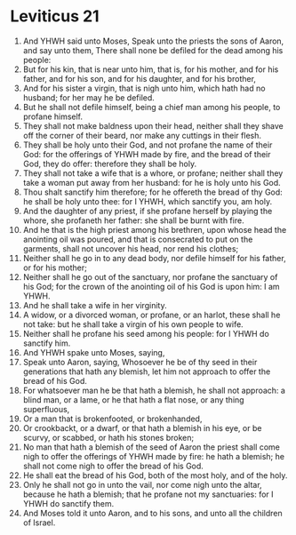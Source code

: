 ﻿# Leviticus 21
1. And YHWH said unto Moses, Speak unto the priests the sons of Aaron, and say unto them, There shall none be defiled for the dead among his people: 
2. But for his kin, that is near unto him, that is, for his mother, and for his father, and for his son, and for his daughter, and for his brother, 
3. And for his sister a virgin, that is nigh unto him, which hath had no husband; for her may he be defiled. 
4. But he shall not defile himself, being a chief man among his people, to profane himself. 
5. They shall not make baldness upon their head, neither shall they shave off the corner of their beard, nor make any cuttings in their flesh. 
6. They shall be holy unto their God, and not profane the name of their God: for the offerings of YHWH made by fire, and the bread of their God, they do offer: therefore they shall be holy. 
7. They shall not take a wife that is a whore, or profane; neither shall they take a woman put away from her husband: for he is holy unto his God. 
8. Thou shalt sanctify him therefore; for he offereth the bread of thy God: he shall be holy unto thee: for I YHWH, which sanctify you, am holy. 
9.  And the daughter of any priest, if she profane herself by playing the whore, she profaneth her father: she shall be burnt with fire. 
10. And he that is the high priest among his brethren, upon whose head the anointing oil was poured, and that is consecrated to put on the garments, shall not uncover his head, nor rend his clothes; 
11. Neither shall he go in to any dead body, nor defile himself for his father, or for his mother; 
12. Neither shall he go out of the sanctuary, nor profane the sanctuary of his God; for the crown of the anointing oil of his God is upon him: I am YHWH. 
13. And he shall take a wife in her virginity. 
14. A widow, or a divorced woman, or profane, or an harlot, these shall he not take: but he shall take a virgin of his own people to wife. 
15. Neither shall he profane his seed among his people: for I YHWH do sanctify him. 
16.  And YHWH spake unto Moses, saying, 
17. Speak unto Aaron, saying, Whosoever he be of thy seed in their generations that hath any blemish, let him not approach to offer the bread of his God. 
18. For whatsoever man he be that hath a blemish, he shall not approach: a blind man, or a lame, or he that hath a flat nose, or any thing superfluous, 
19. Or a man that is brokenfooted, or brokenhanded, 
20. Or crookbackt, or a dwarf, or that hath a blemish in his eye, or be scurvy, or scabbed, or hath his stones broken; 
21. No man that hath a blemish of the seed of Aaron the priest shall come nigh to offer the offerings of YHWH made by fire: he hath a blemish; he shall not come nigh to offer the bread of his God. 
22. He shall eat the bread of his God, both of the most holy, and of the holy. 
23. Only he shall not go in unto the vail, nor come nigh unto the altar, because he hath a blemish; that he profane not my sanctuaries: for I YHWH do sanctify them. 
24. And Moses told it unto Aaron, and to his sons, and unto all the children of Israel. 
